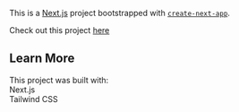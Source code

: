 This is a [Next.js](https://nextjs.org/) project bootstrapped with [`create-next-app`](https://github.com/vercel/next.js/tree/canary/packages/create-next-app).

Check out this project [here](https://pokedex-three-jade.vercel.app/)

## Learn More
This project was built with:  
Next.js  
Tailwind CSS
